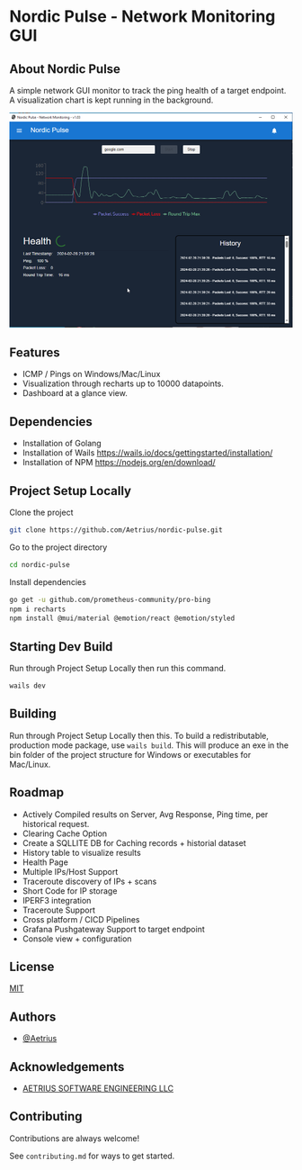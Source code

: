 # Nordic Pulse - Network Monitoring GUI

## About Nordic Pulse
A simple network GUI monitor to track the ping health of a target endpoint. A visualization chart is kept running in the background.

![nordic-pulse](https://github.com/Aetrius/nordic-pulse/blob/main/pulse-1-03.png)

## Features

- ICMP / Pings on Windows/Mac/Linux
- Visualization through recharts up to 10000 datapoints.
- Dashboard at a glance view.


## Dependencies
- Installation of Golang
- Installation of Wails https://wails.io/docs/gettingstarted/installation/
- Installation of NPM https://nodejs.org/en/download/

## Project Setup Locally

Clone the project

```bash
git clone https://github.com/Aetrius/nordic-pulse.git
```

Go to the project directory

```bash
cd nordic-pulse
```

Install dependencies

```bash
go get -u github.com/prometheus-community/pro-bing
npm i recharts
npm install @mui/material @emotion/react @emotion/styled
```

## Starting Dev Build
Run through Project Setup Locally then run this command.
```bash
wails dev
```

## Building
Run through Project Setup Locally then this.
To build a redistributable, production mode package, use `wails build`. This will produce an exe in the bin folder of the project structure for Windows or executables for Mac/Linux.


## Roadmap

- Actively Compiled results on Server, Avg Response, Ping time, per historical request.
- Clearing Cache Option
- Create a SQLLITE DB for Caching records + historial dataset
- History table to visualize results
- Health Page
- Multiple IPs/Host Support
- Traceroute discovery of IPs + scans
- Short Code for IP storage
- IPERF3 integration
- Traceroute Support
- Cross platform / CICD Pipelines
- Grafana Pushgateway Support to target endpoint
- Console view + configuration
## License

[MIT](https://choosealicense.com/licenses/mit/)




## Authors

- [@Aetrius](https://www.github.com/aetrius)


## Acknowledgements

 - [AETRIUS SOFTWARE ENGINEERING LLC](Aetrius.dev)

## Contributing

Contributions are always welcome!

See `contributing.md` for ways to get started.
